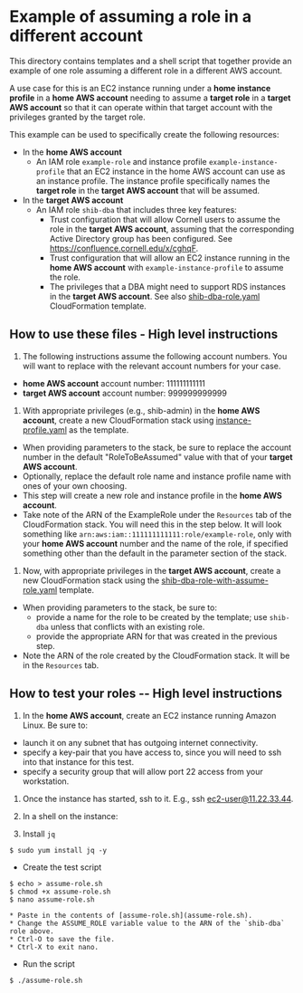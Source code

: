 # Example of assuming a role in a different account

This directory contains templates and a shell script that together provide an example of one role assuming a different role in a different AWS account.

A use case for this is an EC2 instance running under a **home instance profile** in a **home AWS account** needing to assume a **target role** in a **target AWS account** so that it can operate within that target account with the privileges granted by the target role.

This example can be used to specifically create the following resources:
* In the **home AWS account**
  * An IAM role `example-role` and instance profile `example-instance-profile` that an EC2 instance in the home AWS account can use as an instance profile. The instance profile specifically names the **target role** in the **target AWS account** that will be assumed.
* In the **target AWS account**
  * An IAM role `shib-dba` that includes three key features:
    * Trust configuration that will allow Cornell users to assume the role in the **target AWS account**, assuming that the corresponding Active Directory group has been configured. See https://confluence.cornell.edu/x/cghqF.
    * Trust configuration that will allow an EC2 instance running in the **home AWS account** with `example-instance-profile` to assume the role.
    * The privileges that a DBA might need to support RDS instances in the **target AWS account**. See also [shib-dba-role.yaml](../shib-dba-role.yaml) CloudFormation template.

## How to use these files - High level instructions

1. The following instructions assume the following account numbers. You will want to replace with the relevant account numbers for your case.
  * **home AWS account** account number: 111111111111
  * **target AWS account** account number: 999999999999

1. With appropriate privileges (e.g., shib-admin) in the **home AWS account**, create a new  CloudFormation stack using [instance-profile.yaml](instance-profile.yaml) as the template.
  * When providing parameters to the stack, be sure to replace the account number in the default "RoleToBeAssumed" value with that of your **target AWS account**.
  * Optionally, replace the default role name and instance profile name with ones of your own choosing.
  * This step will create a new role and instance profile in the **home AWS account**.
  * Take note of the ARN of the ExampleRole under the `Resources` tab of the CloudFormation stack. You will need this in the step below. It will look something like `arn:aws:iam::111111111111:role/example-role`, only with your **home AWS account** number and the name of the role, if specified something other than the default in the parameter section of the stack.

1. Now, with appropriate privileges in the **target AWS account**, create a new CloudFormation stack using the [shib-dba-role-with-assume-role.yaml](shib-dba-role-with-assume-role.yaml) template.
  * When providing parameters to the stack, be sure to:
    * provide a name for the role to be created by the template; use `shib-dba` unless that conflicts with an existing role.
    * provide the appropriate ARN for that was created in the previous step.
  * Note the ARN of the role created by the CloudFormation stack. It will be in the `Resources` tab.

## How to test your roles -- High level instructions

1. In the **home AWS account**, create an EC2 instance running Amazon Linux. Be sure to:
  * launch it on any subnet that has outgoing internet connectivity.
  * specify a key-pair that you have access to, since you will need to ssh into that instance for this test.
  * specify a security group that will allow port 22 access from your workstation.

1. Once the instance has started, ssh to it. E.g., ssh ec2-user@11.22.33.44.

1. In a shell on the instance:
  1. Install `jq`
  ```
  $ sudo yum install jq -y
  ```
  * Create the test script
  ```
  $ echo > assume-role.sh
  $ chmod +x assume-role.sh
  $ nano assume-role.sh
  ```
    * Paste in the contents of [assume-role.sh](assume-role.sh).
    * Change the ASSUME_ROLE variable value to the ARN of the `shib-dba` role above.
    * Ctrl-O to save the file.
    * Ctrl-X to exit nano.
  * Run the script
  ```
  $ ./assume-role.sh
  ```





